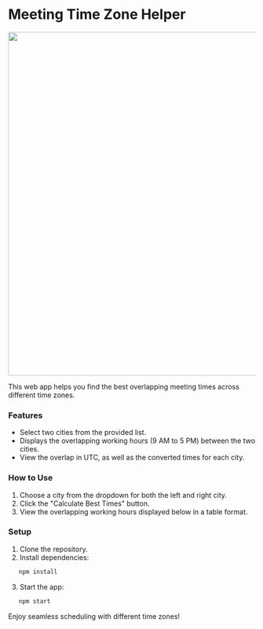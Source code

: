 # Meeting Time Zone Helper
<img src="https://github.com/user-attachments/assets/0008b962-6caf-4531-b413-424ef2e77080" width="700" />

This web app helps you find the best overlapping meeting times across different time zones.

### Features
- Select two cities from the provided list.
- Displays the overlapping working hours (9 AM to 5 PM) between the two cities.
- View the overlap in UTC, as well as the converted times for each city.

### How to Use
1. Choose a city from the dropdown for both the left and right city.
2. Click the "Calculate Best Times" button.
3. View the overlapping working hours displayed below in a table format.

### Setup
1. Clone the repository.
2. Install dependencies:

```bash
   npm install
```
3. Start the app:
```bash
   npm start
```
Enjoy seamless scheduling with different time zones!
